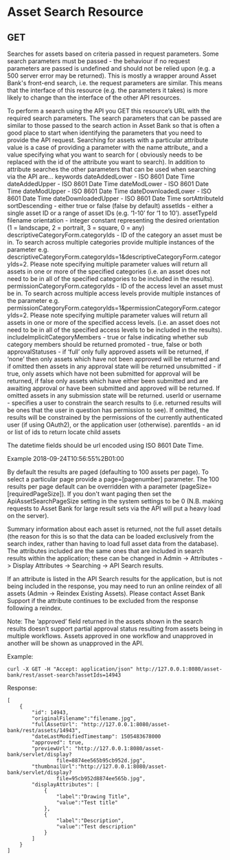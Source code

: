 # Asset Search Resource
## GET
Searches for assets based on criteria passed in request parameters. Some search parameters must be passed - the behaviour if no request parameters are passed is undefined and should not be relied upon (e.g. a 500 server error may be returned).
This is mostly a wrapper around Asset Bank's front-end search, i.e. the request parameters are similar. This means that the interface of this resource (e.g. the parameters it takes) is more likely to change than the interface of the other API resources.

To perform a search using the API you GET this resource’s URL with the required search parameters. The search parameters that can be passed are similar to those passed to the search action in Asset Bank so that is often a good place to start when identifying the parameters that you need to provide the API request. Searching for assets with a particular attribute value is a case of providing a parameter with the name attribute_<id> and a value specifying what you want to search for (<id> obviously needs to be replaced with the id of the attribute you want to search). In addition to attribute searches the other parameters that can be used when searching via the API are...
keywords
dateAddedLower - ISO 8601 Date Time
dateAddedUpper - ISO 8601 Date Time
dateModLower - ISO 8601 Date Time
dateModUpper - ISO 8601 Date Time
dateDownloadedLower - ISO 8601 Date Time
dateDownloadedUpper - ISO 8601 Date Time
sortAttributeId
sortDescending - either true or false (false by default)
assetIds - either a single asset ID or a range of asset IDs (e.g. ‘1-10’ for ‘1 to 10’).
assetTypeId
filename
orientation - integer constant representing the desired orientation (1 = landscape, 2 = portrait, 3 = square, 0 = any)
descriptiveCategoryForm.categoryIds - ID of the category an asset must be in. To search across multiple categories provide multiple instances of the parameter e.g. descriptiveCategoryForm.categoryIds=1&descriptiveCategoryForm.categoryIds=2. Please note specifying multiple parameter values will return all assets in one or more of the specified categories (i.e. an asset does not need to be in all of the specified categories to be included in the results).
permissionCategoryForm.categoryIds - ID of the access level an asset must be in. To search across multiple access levels provide multiple instances of the parameter e.g. permissionCategoryForm.categoryIds=1&permissionCategoryForm.categoryIds=2. Please note specifying multiple parameter values will return all assets in one or more of the specified access levels. (i.e. an asset does not need to be in all of the specified access levels to be included in the results).
includeImplicitCategoryMembers - true or false indicating whether sub category members should be returned
promoted - true, false or both
approvalStatuses - if ‘full’ only fully approved assets will be returned, if ‘none’ then only assets which have not been approved will be returned and if omitted then assets in any approval state will be returned
unsubmitted - if true, only assets which have not been submitted for approval will be returned, if false only assets which have either been submitted and are awaiting approval or have been submitted and approved will be returned. If omitted assets in any submission state will be returned.
userId or username  - specifies a user to constrain the search results to (i.e. returned results will be ones that the user in question has permission to see). If omitted, the results will be constrained by the permissions of the currently authenticated user (if using OAuth2), or the application user (otherwise).
parentIds - an id or list of ids to return locate child assets

The datetime fields should be url encoded using ISO 8601 Date Time.

Example
2018-09-24T10:56:55%2B01:00

By default the results are paged (defaulting to 100 assets per page). To select a particular page provide a page=[pagenumber] parameter. The 100 results per page default can be overridden with a parameter (pageSize=[requiredPageSize]). If you don't want paging then set the ApiAssetSearchPageSize setting in the system settings to be 0 (N.B. making requests to Asset Bank for large result sets via the API will put a heavy load on the server).

Summary information about each asset is returned, not the full asset details (the reason for this is so that the data can be loaded exclusively from the search index, rather than having to load full asset data from the database). The attributes included are the same ones that are included in search results within the application; these can be changed in Admin -> Attributes -> Display Attributes -> Searching -> API Search results.

If an attribute is listed in the API Search results for the application, but is not being included in the response, you may need to run an online reindex of all assets (Admin -> Reindex Existing Assets). Please contact Asset Bank Support if the attribute continues to be excluded from the response following a reindex.

Note: The ‘approved’ field returned in the assets shown in the search results doesn’t support partial approval status resulting from assets being in multiple workflows. Assets approved in one workflow and unapproved in another will be shown as unapproved in the API.


Example:
```
curl -X GET -H "Accept: application/json" http://127.0.0.1:8080/asset-bank/rest/asset-search?assetIds=14943
```


Response:
```
[
	{
		"id": 14943,
		"originalFilename":"filename.jpg",
		"fullAssetUrl": "http://127.0.0.1:8080/asset-bank/rest/assets/14943",
		"dateLastModifiedTimestamp": 1505483678000
		"approved": true,
		"previewUrl": "http://127.0.0.1:8080/asset-bank/servlet/display?
				file=8874ee565b95cb952d.jpg",
		"thumbnailUrl":"http://127.0.0.1:8080/asset-bank/servlet/display?
				file=95cb952d8874ee565b.jpg",
		"displayAttributes": [
			{
				"label":"Drawing Title",
				"value":"Test title"
			},
			{
				"label":"Description",
				"value":"Test description"
			}
		]
	}
]
```
